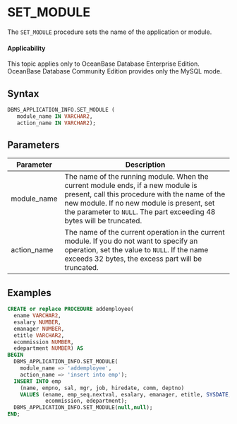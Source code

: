# SET_MODULE

The `SET_MODULE` procedure sets the name of the application or module.

  <main id="notice" >
    <h4>Applicability</h4>
    <p>This topic applies only to OceanBase Database Enterprise Edition. OceanBase Database Community Edition provides only the MySQL mode. </p>
  </main>

## Syntax

```sql
DBMS_APPLICATION_INFO.SET_MODULE (
   module_name IN VARCHAR2,
   action_name IN VARCHAR2);
```


## Parameters

| Parameter | Description |
|------------|---------------------|
| module_name | The name of the running module. When the current module ends, if a new module is present, call this procedure with the name of the new module. If no new module is present, set the parameter to `NULL`. The part exceeding 48 bytes will be truncated.  |
| action_name | The name of the current operation in the current module. If you do not want to specify an operation, set the value to `NULL`. If the name exceeds 32 bytes, the excess part will be truncated.  |

## Examples

```sql
CREATE or replace PROCEDURE addemployee(
  ename VARCHAR2,
  esalary NUMBER,
  emanager NUMBER,
  etitle VARCHAR2,
  ecommission NUMBER,
  edepartment NUMBER) AS
BEGIN
  DBMS_APPLICATION_INFO.SET_MODULE(
    module_name => 'addemployee',
    action_name => 'insert into emp');
  INSERT INTO emp
    (name, empno, sal, mgr, job, hiredate, comm, deptno)
    VALUES (ename, emp_seq.nextval, esalary, emanager, etitle, SYSDATE,
            ecommission, edepartment);
  DBMS_APPLICATION_INFO.SET_MODULE(null,null);   
END;
```

